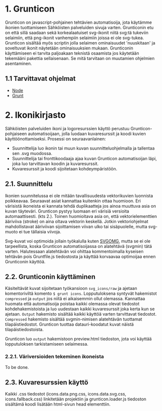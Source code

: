 # 1. Grunticon
Grunticon on javascript-pohjainen tehtävien automatisoija, jota käytämme ikonien tuottamiseen Sähköisten palveluiden sivuja varten. Grunticonin etu on että sillä saadaan sekä korkealaatuiset svg-ikonit niitä svg:tä tukeviin selaimiin, että png-ikonit vanhempiin selaimiin joissa ei ole svg-tukea. Grunticon sisältää myös scriptin jolla selaimen ominaisuudet 'nuuskitaan' ja soveltuvat ikonit näytetään ominaisuuksien mukaan. Grunticonin käyttämiseen ei tarvita paljoakaan teknistä osaamista jos käytetään tekemääni pakettia sellaisenaan. Se mitä tarvitaan on muutamien ohjelmien asentaminen.

## 1.1 Tarvittavat ohjelmat
* [Node](https://nodejs.org/en/) 
* [Grunt](http://gruntjs.com)

# 2. Ikonikirjasto
Sähköisten palveluiden ikoni ja logoresurssien käyttö perustuu Grunticon-pohjaiseen automatisoijaan, jolla luodaan kuvaresurssit ja koodi kuvien käyttöönottamiseksi. Prosessi on seuraavanlainen: 

* Suunnittelija luo ikonin tai muun kuvan suunnitteluohjelmalla ja tallentaa sen .svg muodossa.
* Suunnittelija tai fronttikoodaaja ajaa kuvan Grunticon automatisoijan läpi, joka luo tarvittavan koodin ja kuvaresurssit.
* Kuvaresurssit ja koodi sijoitetaan kohdeympäristöön.

## 2.1. Suunnittelu 
Ikonien suunnitelussa ei ole mitään tavallisuudesta vektorikuvien luonnista poikkeavaa. Seuraavat asiat kannattaa kuitenkin ottaa huomioon. Eri värisistä ikoneista ei kannata tehdä duplikaatteja jos ainoa muuttuva asia on kuvan täyteväri. Grunticon pystyy luomaan eri värisiä versioita automaattisesti. (kts 2.). Toinen huomioitava asia on, että vektorielementtien ääriviiva (stroke) on aina oltava vektorin keskellä. Jotkin vektoriohjelmat mahdollistavat ääriviivan sijoittamisen viivan ulko tai sisäpuolelle, mutta svg-muoto ei tue tällaisia viivoja.

Svg-kuvat voi optimoida jollain työkalulla kuten [SVGOMG](https://jakearchibald.github.io/svgomg/), mutta se ei ole tarpeellista, koska Grunticon automatisoijassa on alatehtävä (svgmin) tätä varten. Halutessaan alatehtävän voi ohittaa kommentoimalla kyseisen tehtävän pois Gruntfile.js tiedostosta ja käyttää korvaavaa optimoijaa ennen Grunticonin käyttöä.

## 2.2. Grunticonin käyttäminen
Käsiteltävät kuvat sijoitetaan työkansioon  `svg_icons/raw` ja ajetaan komentoriviltä komento `$ grunt icons`. Lopputuloksena syntyvät hakemistot `compressed` ja `output` jos niitä ei aikaisemmin ollut olemassa. Kannattaa huomata että automatisoija poistaa kaikki olemassa olevat tiedostot kohdehakemistoista ja luo uudestaan kaikki kuvaresurssit joka kerta kun se ajetaan. `Output` hakemisto sisältää kaikki käyttöä varten tarvittavat tiedostot. `Compressed` hakemisto sisältää svgmin-nimisen alatehtävän tuottamat tilapäistiedostot. Grunticon tuottaa datauri-koodatut kuvat näistä tilapäistiedostoista. 

Grunticon luo `output` hakemistoon preview.html tiedoston, jota voi käyttää lopputuloksen tarkistamiseen selaimessa.

### 2.2.1. Väriversioiden tekeminen ikoneista
To be done.

## 2.3. Kuvaresurssien käyttö
Kaikki .css tiedostot (icons.data.png.css, icons.data.svg.css, icons.fallback.css) linkitetään projektiin ja grunticon.loader.js tiedoston sisältämä koodi lisätään html-sivun head elementtiin.